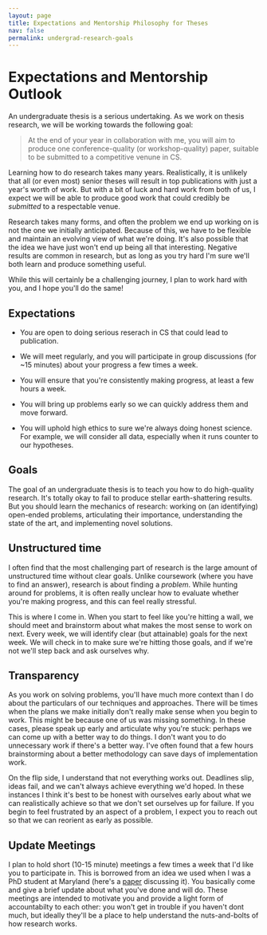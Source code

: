 ```yaml
---
layout: page
title: Expectations and Mentorship Philosophy for Theses
nav: false
permalink: undergrad-research-goals
---
```


# Expectations and Mentorship Outlook

An undergraduate thesis is a serious undertaking. As we work on thesis
research, we will be working towards the following goal:

> At the end of your year in collaboration with me, you will aim to
> produce one conference-quality (or workshop-quality) paper, suitable
> to be submitted to a competitive venune in CS.

Learning how to do research takes many years. Realistically, it is
unlikely that all (or even most) senior theses will result in top
publications with just a year's worth of work. But with a bit of luck
and hard work from both of us, I expect we will be able to produce
good work that could credibly be *submitted* to a respectable venue.

Research takes many forms, and often the problem we end up working on
is not the one we initially anticipated. Because of this, we have to
be flexible and maintain an evolving view of what we're doing. It's
also possible that the idea we have just won't end up being all that
interesting. Negative results are common in research, but as long as
you try hard I'm sure we'll both learn and produce something useful.

While this will certainly be a challenging journey, I plan to work
hard with you, and I hope you'll do the same!

## Expectations

- You are open to doing serious reserach in CS that could lead to
  publication.

- We will meet regularly, and you will participate in group
  discussions (for ~15 minutes) about your progress a few times a
  week.

- You will ensure that you're consistently making progress, at least a
  few hours a week.

- You will bring up problems early so we can quickly address them and
  move forward.

- You will uphold high ethics to sure we're always doing honest
  science. For example, we will consider all data, especially when it
  runs counter to our hypotheses.

## Goals

The goal of an undergraduate thesis is to teach you how to do
high-quality research. It's totally okay to fail to produce stellar
earth-shattering results. But you should learn the mechanics of
research: working on (an identifying) open-ended problems,
articulating their importance, understanding the state of the art, and
implementing novel solutions.

## Unstructured time

I often find that the most challenging part of research is the large
amount of unstructured time without clear goals. Unlike coursework
(where you have to find an answer), research is about finding a
*problem*. While hunting around for problems, it is often really
unclear how to evaluate whether you're making progress, and this can
feel really stressful.

This is where I come in. When you start to feel like you're hitting a
wall, we should meet and brainstorm about what makes the most sense to
work on next. Every week, we will identify clear (but attainable)
goals for the next week. We will check in to make sure we're hitting
those goals, and if we're not we'll step back and ask ourselves why.

## Transparency

As you work on solving problems, you'll have much more context than I
do about the particulars of our techniques and approaches. There will
be times when the plans we make initially don't really make sense when
you begin to work. This might be because one of us was missing
something. In these cases, please speak up early and articulate why
you're stuck: perhaps we can come up with a better way to do things. I
don't want you to do unnecessary work if there's a better way. I've
often found that a few hours brainstorming about a better methodology
can save days of implementation work.

On the flip side, I understand that not everything works
out. Deadlines slip, ideas fail, and we can't always achieve
everything we'd hoped. In these instances I think it's best to be
honest with ourselves early about what we can realistically achieve so
that we don't set ourselves up for failure. If you begin to feel
frustrated by an aspect of a problem, I expect you to reach out so
that we can reorient as early as possible.

## Update Meetings

I plan to hold short (10-15 minute) meetings a few times a week that
I'd like you to participate in. This is borrowed from an idea we used
when I was a PhD student at Maryland (here's a
[paper](http://www.cs.umd.edu/~mwh/papers/score.pdf) discussing
it). You basically come and give a brief update about what you've done
and will do. These meetings are intended to motivate you and provide a
light form of accountabilty to each other: you won't get in trouble if
you haven't dont much, but ideally they'll be a place to help
understand the nuts-and-bolts of how research works.
